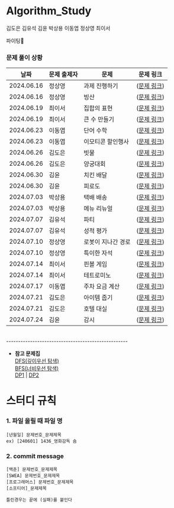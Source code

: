 # Algorithm_Study
김도은 김유석 김윤 박상용 이동엽 정상영 최이서

파이팅🍕

### 문제 풀이 상황
| 날짜 | 문제 출제자 | 문제 | 문제 링크 | 
|--------|------|-------|-------|
| 2024.06.16 | 정상영 | 과제 진행하기 | ([문제 링크](https://school.programmers.co.kr/learn/courses/30/lessons/176962)) | 
| 2024.06.16 | 정상영 | 빙산 | ([문제 링크](https://www.acmicpc.net/problem/2573)) |
| 2024.06.19 | 최이서 | 집합의 표현 | ([문제 링크](https://www.acmicpc.net/problem/1717)) |
| 2024.06.19 | 최이서 | 큰 수 만들기 | ([문제 링크](https://school.programmers.co.kr/learn/courses/30/lessons/42883)) |
| 2024.06.23 | 이동엽 | 단어 수학 | ([문제 링크](https://www.acmicpc.net/problem/1339)) |
| 2024.06.23 | 이동엽 | 이모티콘 할인행사 | ([문제 링크](https://school.programmers.co.kr/learn/courses/30/lessons/150368)) |
| 2024.06.26 | 김도은 | 빗물 | ([문제 링크](https://www.acmicpc.net/problem/14719)) |
| 2024.06.26 | 김도은 | 양궁대회 | ([문제 링크](https://school.programmers.co.kr/learn/courses/30/lessons/92342)) |
| 2024.06.30 | 김윤 | 치킨 배달 | ([문제 링크](https://www.acmicpc.net/problem/15686)) |
| 2024.06.30 | 김윤 | 피로도 | ([문제 링크](https://school.programmers.co.kr/learn/courses/30/lessons/87946)) |
| 2024.07.03 | 박상용 | 택배 배송 | ([문제 링크](https://www.acmicpc.net/problem/5972)) |
| 2024.07.03 | 박상용 | 메뉴 리뉴얼 | ([문제 링크](https://school.programmers.co.kr/learn/courses/30/lessons/72411?language=java)) |
| 2024.07.07 | 김유석 | 파티 | ([문제 링크](https://www.acmicpc.net/problem/1238)) |
| 2024.07.07 | 김유석 | 성적 평가 | ([문제 링크](https://softeer.ai/practice/6250)) |
| 2024.07.10 | 정상영 | 로봇이 지나간 경로 | ([문제 링크](https://softeer.ai/practice/6275)) |
| 2024.07.10 | 정상영 | 특이한 자석 | ([문제 링크](https://swexpertacademy.com/main/code/problem/problemDetail.do?contestProbId=AWIeV9sKkcoDFAVH&categoryId=AWIeV9sKkcoDFAVH&categoryType=CODE&problemTitle=&orderBy=INQUERY_COUNT&selectCodeLang=ALL&select-1=&pageSize=10&pageIndex=4)) |
| 2024.07.14 | 최이서 | 핀볼 게임 | ([문제 링크](https://swexpertacademy.com/main/code/problem/problemDetail.do?contestProbId=AWXRF8s6ezEDFAUo#none)) |
| 2024.07.14 | 최이서 | 테트로미노 | ([문제 링크](https://www.acmicpc.net/problem/14500)) |
| 2024.07.17 | 이동엽 | 주차 요금 계산 | ([문제 링크](https://school.programmers.co.kr/learn/courses/30/lessons/92341)) |
| 2024.07.21 | 김도은 | 아이템 줍기 | ([문제 링크](https://school.programmers.co.kr/learn/courses/30/lessons/87694)) |
| 2024.07.21 | 김도은 | 호텔 대실 | ([문제 링크](https://school.programmers.co.kr/learn/courses/30/lessons/155651)) |
| 2024.07.24 | 김윤 | 감시 | ([문제 링크](https://www.acmicpc.net/problem/15683)) |

<br>
---------------------------------------------------

* **참고 문제집** <br>
[DFS(깊이우선 탐색)](https://www.acmicpc.net/problemset?sort=ac_desc&algo=127) <br>
[BFS(너비우선 탐색)](https://www.acmicpc.net/problemset?sort=ac_desc&algo=126) <br>
[DP1](https://www.acmicpc.net/workbook/view/7836) | [DP2](https://www.acmicpc.net/problemset?sort=ac_desc&algo=25) <br>


# 스터디 규칙
### 1. 파일 올릴 때 파일 명
```
[년월일] 문제번호_문제제목
ex) [240601] 1436_영화감독 숌
```
### 2. commit message
```
[백준] 문제번호_문제제목
[SWEA] 문제번호_문제제목
[프로그래머스] 문제번호_문제제목
[소프티어]_문제제목

틀린경우는 끝에 (실패)를 붙인다
```
